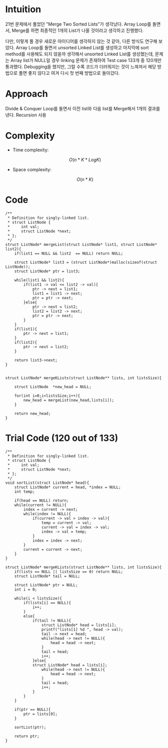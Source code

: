 # Intuition
<!-- Describe your first thoughts on how to solve this problem. -->
21번 문제에서 풀었던 "Merge Two Sorted Lists"가 생각났다. 
Array Loop를 돌면서, Merge를 하면 최종적인 1개의 List가 나올 것이라고 생각하고 진행했다.

다만, 이렇게 풀 경우 새로운 아이디어를 생각하지 않는 것 같아, 다른 방식도 연구해 보았다. 
Array Loop를 돌면서 unsorted Linked List를 생성하고 마지막에 sort method를 사용해도 되지 않을까 
생각해서 unsorted Linked List를 생성했는데, 문제는 Array list가 NULL일 경우 linking 문제가 존재하여 
Test case 133개 중  120개만 통과했다. 
Debugging을 했지만, 그럴 수록 코드가 더러워지는 것이 느껴져서 해당 방법으로 풀면 좋지 않다고 여겨 다시 첫 번째 방법으로 돌아갔다. 

# Approach
<!-- Describe your approach to solving the problem. -->
Divide & Conquer 
Loop를 돌면서 이전 list와 다음 list를 Merge해서 1개의 결과를 낸다. 
Recursion 사용

# Complexity
- Time complexity:
<!-- Add your time complexity here, e.g. $$O(n)$$ -->

$$O(n * K * LogK)$$
- Space complexity:
<!-- Add your space complexity here, e.g. $$O(n)$$ -->
$$O(n*K)$$
# Code
```
/**
 * Definition for singly-linked list.
 * struct ListNode {
 *     int val;
 *     struct ListNode *next;
 * };
 */
struct ListNode* mergeList(struct ListNode* list1, struct ListNode* list2){
    if(list1 == NULL && list2  == NULL) return NULL;

    struct ListNode* list3 = (struct ListNode*)malloc(sizeof(struct ListNode));
    struct ListNode* ptr = list3;

    while(list1 && list2){
        if(list1 -> val <= list2 -> val){
            ptr -> next = list1; 
            list1 = list1 -> next;
            ptr = ptr -> next;
        }else{
            ptr -> next = list2; 
            list2 = list2 -> next;
            ptr = ptr -> next;
        }
    }
    if(list1){
        ptr -> next = list1;
    }
    if(list2){
        ptr -> next = list2;
    }

    return list3->next;
}


struct ListNode* mergeKLists(struct ListNode** lists, int listsSize){
    
    struct ListNode  *new_head = NULL;
    
    for(int i=0;i<listsSize;i++){
        new_head = mergeList(new_head,lists[i]);
    }
    
    return new_head;
}
```

# Trial Code (120 out of 133)
```
/**
 * Definition for singly-linked list.
 * struct ListNode {
 *     int val;
 *     struct ListNode *next;
 * };
 */
void sortList(struct ListNode* head){
    struct ListNode* current = head, *index = NULL;
    int temp; 

    if(head == NULL) return;
    while(current != NULL){
        index = current -> next;
        while(index != NULL){
            if(current -> val > index -> val){
                temp = current -> val;
                current -> val = index -> val; 
                index -> val = temp;
            }
            index = index -> next;
        }
        current = current -> next;
    }
}

struct ListNode* mergeKLists(struct ListNode** lists, int listsSize){
    if(lists == NULL || listsSize == 0) return NULL;
    struct ListNode* tail = NULL;

    struct ListNode* ptr = NULL;
    int i = 0;

    while(i < listsSize){
        if(lists[i] == NULL){
            i++;
        }
        else{
            if(tail != NULL){
                struct ListNode* head = lists[i];
                printf("lists[1] %d ", head -> val);
                tail -> next = head; 
                while(head -> next != NULL){
                    head = head -> next; 
                }
                tail = head;
                i++;
            }else{
            struct ListNode* head = lists[i];
                while(head -> next != NULL){
                    head = head -> next; 
                }
                tail = head; 
                i++;
            }
        }
    }

    if(ptr == NULL){
        ptr = lists[0];
    }

    sortList(ptr);

    return ptr;
}
```
